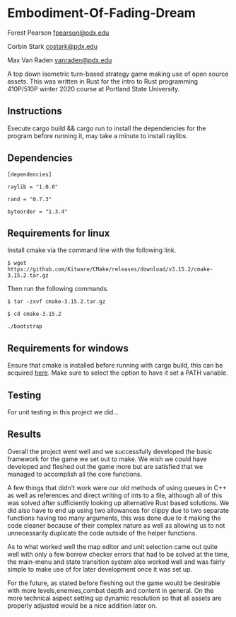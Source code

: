 # Embodiment-Of-Fading-Dream
Forest Pearson <fpearson@pdx.edu>

Corbin Stark <costark@pdx.edu>

Max Van Raden <vanraden@pdx.edu>

A top down isometric turn-based strategy game making use of open source assets. This was written in Rust for the intro to Rust programming 410P/510P winter 2020 course at Portland State University.
## Instructions
 Execute cargo build && cargo run to install the dependencies for the program before running it, may take a minute to install raylibs.
## Dependencies
```
[dependencies]
```

```
raylib = "1.0.0"
```

```
rand = "0.7.3"
```

```
byteorder = "1.3.4"
```

## Requirements for linux
Install cmake via the command line with the following link.

```
$ wget https://github.com/Kitware/CMake/releases/download/v3.15.2/cmake-3.15.2.tar.gz
```
Then run the following commands.

```
$ tar -zxvf cmake-3.15.2.tar.gz
```

```
$ cd cmake-3.15.2
```

```
./bootstrap
```
## Requirements for windows

Ensure that cmake is installed before running with cargo build, this can be acquired [here](https://cmake.org/download/). Make sure to select the option to have it set a PATH variable.

## Testing
For unit testing in this project we did...

## Results
Overall the project went well and we successfully developed the basic framework for the game we set out to make. We wish we could have developed and fleshed out the game more but are satisfied that we managed to accomplish all the core functions. 

A few things that didn't work were our old methods of using queues in C++ as well as references and direct writing of ints to a file, although all of this was solved after sufficiently looking up alternative Rust based solutions. We did also have to end up using two allowances for clippy due to two separate functions having too many arguments, this was done due to it making the code cleaner because of their complex nature as well as allowing us to not unnecessarily duplicate the code outside of the helper functions.

As to what worked well the map editor and unit selection came out quite well with only a few borrow checker errors that had to be solved at the time, the main-menu and state transition system also worked well and was fairly simple to make use of for later development once it was set up.

For the future, as stated before fleshing out the game would be desirable with more levels,enemies,combat depth and content in general. On the more technical aspect setting up dynamic resolution so that all assets are properly adjusted would be a nice addition later on.